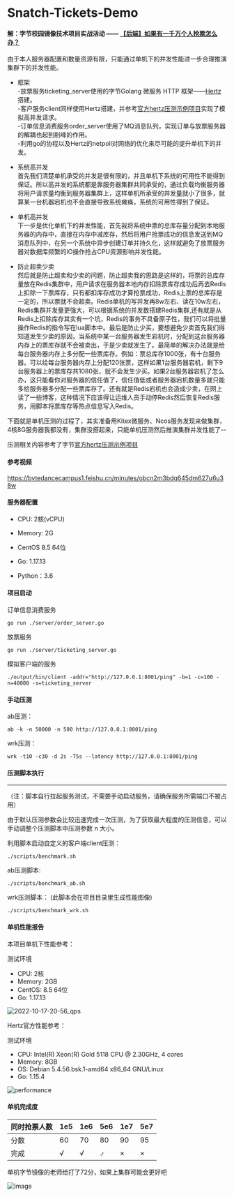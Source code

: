 # Snatch-Tickets-Demo

#### 解：字节校园镜像技术项目实战活动 —— [【后端】如果有一千万个人抢票怎么办？](https://bytedancecampus1.feishu.cn/docx/doxcnmevBUDWUE9egG6pSBaoVKf)  



由于本人服务器配置和数量资源有限，只能通过单机下的并发性能进一步合理推演集群下的并发性能。

- 框架  
-放票服务ticketing_server使用的字节Golang 微服务 HTTP 框架——[Hertz](https://www.cloudwego.io/zh/docs/hertz/)搭建。  
-客户服务client同样使用Hertz搭建，并参考[官方hertz压测示例项目](https://github.com/cloudwego/hertz-benchmark)实现了模拟高并发请求。    
-订单信息消费服务order_server使用了MQ消息队列，实现订单与放票服务器的解耦也起到削峰的作用。  
-利用go的协程以及Hertz的netpoll对网络的优化来尽可能的提升单机下的并发。

- 系统高并发  
首先我们清楚单机承受的并发是很有限的，并且单机下系统的可用性不能得到保证。所以高并发的系统都是靠服务器集群共同承受的，通过负载均衡服务器将用户请求量均衡到服务器集群上，这样单机所承受的并发量就小了很多，就算某一台机器宕机也不会直接导致系统瘫痪，系统的可用性得到了保证。  
- 单机高并发  
下一步是优化单机下的并发性能，首先我将系统中票的总库存量分配到本地服务器的内存中，直接在内存中减库存，然后将用户抢票成功的信息发送到MQ消息队列中，在另一个系统中异步创建订单并持久化，这样就避免了放票服务器对数据库频繁的IO操作抢占CPU资源影响并发性能。  
- 防止超卖少卖  
然后就是防止超卖和少卖的问题，防止超卖我的思路是这样的，将票的总库存量放在Redis集群中，用户请求在服务器本地内存扣除票库存成功后再去Redis上扣除一下票库存，只有都扣库存成功才算抢票成功，Redis上票的总库存是一定的，所以票就不会超卖。Redis单机的写并发再8w左右、读在10w左右，Redis集群并发量更强大，可以根据系统的并发数搭建Redis集群,还有就是从Redis上扣除库存其实有一个坑，Redis的事务不具备原子性，我们可以将批量操作Redis的指令写在lua脚本中。最后是防止少买，要想避免少卖首先我们得知道发生少卖的原因，当系统中某一台服务器发生宕机时，分配到这台服务器内存上的票库存就不会被卖出，于是少卖就发生了。最简单的解决办法就是给每台服务器内存上多分配一些票库存。例如：票总库存1000张，有十台服务器。可以给每台服务器内存上分配120张票，这样如果1台服务器宕机，剩下9台服务器上的票库存共1080张，就不会发生少买。如果2台服务器宕机了怎么办，这只能看你对服务器的信任值了，信任值低或者服务器宕机数量多就只能多给服务器多分配一些票库存了。还有就是Redis宕机也会造成少卖，在网上读了一些博客，这种情况下应该得让运维人员手动停Redis然后恢复Redis服务，用脚本将票库存等热点信息写入Redis。





下面就是单机压测的过程了，其实准备用Kitex微服务、Ncos服务发现来做集群，4核8G服务器我都没有，集群没搭起来，只能单机压测然后推演集群并发性能了--  

压测相关内容参考了字节[官方hertz压测示例项目](https://github.com/cloudwego/hertz-benchmark)


#### 参考视频

https://bytedancecampus1.feishu.cn/minutes/obcn2m3bdq645dm627u6u38w



#### 服务器配置

- CPU: 2核(vCPU)

- Memory:  2G

- CentOS 8.5 64位

- Go: 1.17.13

- Python：3.6

  

#### 项目启动



订单信息消费服务

```
go run ./server/order_server.go
```

放票服务

```
go run ./server/ticketing_server.go
```

模拟客户端的服务

```
./output/bin/client -addr="http://127.0.0.1:8001/ping" -b=1 -c=100 -n=40000 -s=ticketing_server
```


#### 手动压测

ab压测：

```
ab -k -n 50000 -n 500 http://127.0.0.1:8001/ping
```

wrk压测：

```
wrk -t10 -c30 -d 2s -T5s --latency http://127.0.0.1:8001/ping
```



#### 压测脚本执行  

****

（注：脚本自行拉起服务测试，不需要手动启动服务，请确保服务所需端口不被占用）

由于默认压测参数会比较迅速完成一次压测，为了获取最大程度的压测信息，可以手动调整个压测脚本中压测参数 n 大小。

利用脚本启动自定义的客户端client压测：

```
./scripts/benchmark.sh
```

ab压测脚本:

```
./scripts/benchmark_ab.sh
```

wrk压测脚本： (此脚本会在项目目录里生成性能图像)

```
./scripts/benchmark_wrk.sh
```




#### 单机性能报告

本项目单机下性能参考：

测试环境[ ](https://www.cloudwego.io/zh/docs/kitex/overview/#测试环境)

- CPU: 2核
- Memory: 2GB
- CentOS: 8.5 64位
- Go: 1.17.13

![2022-10-17-20-56_qps](https://vkceyugu.cdn.bspapp.com/VKCEYUGU-3e606520-77f6-4d4b-9877-c12b9367d54c/7456ab43-68f7-4b22-b261-3c7fa8dc26fd.png)



Hertz官方性能参考：

测试环境[ ](https://www.cloudwego.io/zh/docs/kitex/overview/#测试环境)

- CPU: Intel(R) Xeon(R) Gold 5118 CPU @ 2.30GHz, 4 cores
- Memory: 8GB
- OS: Debian 5.4.56.bsk.1-amd64 x86_64 GNU/Linux
- Go: 1.15.4

![performance](https://vkceyugu.cdn.bspapp.com/VKCEYUGU-3e606520-77f6-4d4b-9877-c12b9367d54c/3f8d58fa-dee7-4ca9-8b09-1760accb33c8.png)



#### 单机完成度

| 同时抢票人数 | 1e5  | 1e6  | 5e6  | 1e7  | 5e7  |
| ------------ | ---- | ---- | ---- | ---- | ---- |
| 分数         | 60   | 70   | 80   | 90   | 95   |
| 完成         | √    | √    | ⍻    | ×    | ×    |

单机字节镜像的老师给打了72分，如果上集群可能会更好吧

![image](https://user-images.githubusercontent.com/78396698/198861042-1ce62941-4841-4e41-898a-e6ac3368b2b1.png)


